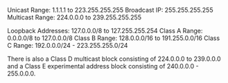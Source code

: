 Unicast Range: 1.1.1.1 to 223.255.255.255
Broadcast IP: 255.255.255.255
Multicast Range: 224.0.0.0 to 239.255.255.255

Loopback Addresses: 127.0.0.0/8 to 127.255.255.254
Class A Range: 0.0.0.0/8 to 127.0.0.0/8
Class B Range: 128.0.0.0/16 to 191.255.0.0/16
Class C Range: 192.0.0.0/24 - 223.255.255.0/24

There is also a Class D multicast block consisting of 224.0.0.0 to 239.0.0.0 and a Class E experimental address block consisting of 240.0.0.0 - 255.0.0.0.